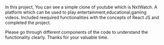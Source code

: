 In this project, You can see a simple clone of youtube which is NxtWatch. A platform which can be used to play entertainment,educational,gaming videos. Included reequired functionalities with the concepts of React JS and completed the project. 

Please go through different components of the code to understand the functionality clearly. Thanks for your valuable time.

